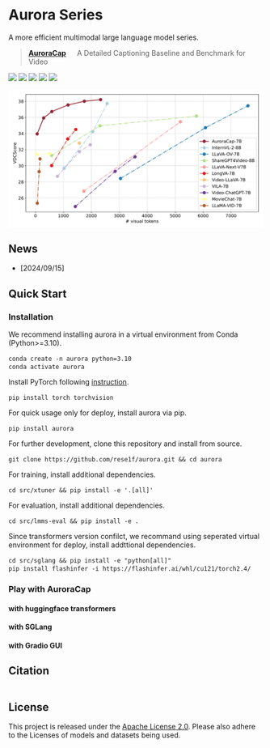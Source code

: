 # Aurora Series
A more efficient multimodal large language model series.

> [**AuroraCap**](docs/auroracap/README.md) &emsp; A Detailed Captioning Baseline and Benchmark for Video  

[![](https://img.shields.io/badge/docs-922133)](docs/auroracap/README.md)
[![](https://img.shields.io/badge/web-922133)](https://rese1f.github.io/aurora-web/)
[![](http://img.shields.io/badge/arXiv-922133)](https://arxiv.org/abs/2409.)
[![](https://img.shields.io/badge/%F0%9F%A4%97%20_AuroraCap_model-ffc107?color=ffc107&logoColor=white)](https://huggingface.co/collections/Reself/auroracap-66d117ffe13bedda96702013)
[![](https://img.shields.io/badge/%F0%9F%A4%97%20_VDC_benchmark-ffc107?color=ffc107&logoColor=white)](https://huggingface.co/collections/Reself/auroracap-66d117ffe13bedda96702013)

<img src="assets/auroracap/vdc_baseline.png" align="center">

## News

- [2024/09/15] 

## Quick Start  

### Installation

We recommend installing aurora in a virtual environment from Conda (Python>=3.10).
```
conda create -n aurora python=3.10
conda activate aurora
```

Install PyTorch following [instruction](https://pytorch.org/get-started/locally/).
```
pip install torch torchvision
```

For quick usage only for deploy, install aurora via pip.
```
pip install aurora
```

For further development, clone this repository and install from source.
```
git clone https://github.com/rese1f/aurora.git && cd aurora
```

For training, install additional dependencies.
```
cd src/xtuner && pip install -e '.[all]'
```

For evaluation, install additional dependencies.
```
cd src/lmms-eval && pip install -e .
```

Since transformers version confilct, we recommand using seperated virtual environment for deploy, install addttional dependencies.
```
cd src/sglang && pip install -e "python[all]"
pip install flashinfer -i https://flashinfer.ai/whl/cu121/torch2.4/
```

### Play with AuroraCap

#### with huggingface transformers

#### with SGLang

#### with Gradio GUI

## Citation

```bibtex
```

## License

This project is released under the [Apache License 2.0](LICENSE). Please also adhere to the Licenses of models and datasets being used.
